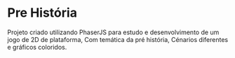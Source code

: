 # Pre História
Projeto criado utilizando PhaserJS para estudo e desenvolvimento de um jogo de 2D de plataforma,
Com temática da pré história,
Cénarios diferentes e gráficos coloridos.
